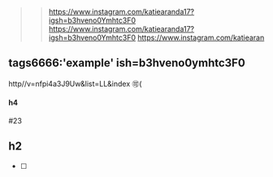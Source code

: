 > > https://www.instagram.com/katiearanda17?igsh=b3hveno0Ymhtc3F0 https://www.instagram.com/katiearanda17?igsh=b3hveno0Ymhtc3F0 https://www.instagram.com/katiearan


## tags6666:'example'[](https://) ish=b3hveno0ymhtc3F0

http//v=nfpi4a3J9Uw&list=LL&index
:accept:(
#### h4
#23
## h2 

- [ ] 